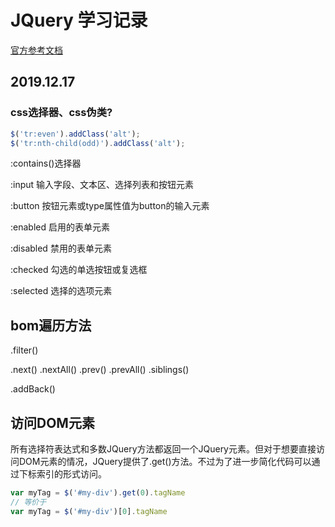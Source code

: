 # JQuery 学习记录

[官方参考文档](http://api.jquery.com)

## 2019.12.17

### css选择器、css伪类?

```javascript
$('tr:even').addClass('alt');
$('tr:nth-child(odd)').addClass('alt');
```

:contains()选择器

:input 输入字段、文本区、选择列表和按钮元素

:button 按钮元素或type属性值为button的输入元素

:enabled 启用的表单元素

:disabled 禁用的表单元素

:checked 勾选的单选按钮或复选框

:selected 选择的选项元素

## bom遍历方法

.filter()

.next() .nextAll() .prev()  .prevAll()  .siblings()

.addBack()

## 访问DOM元素

所有选择符表达式和多数JQuery方法都返回一个JQuery元素。但对于想要直接访问DOM元素的情况，JQuery提供了.get()方法。不过为了进一步简化代码可以通过下标索引的形式访问。

```javascript
var myTag = $('#my-div').get(0).tagName
// 等价于
var myTag = $('#my-div')[0].tagName
```




